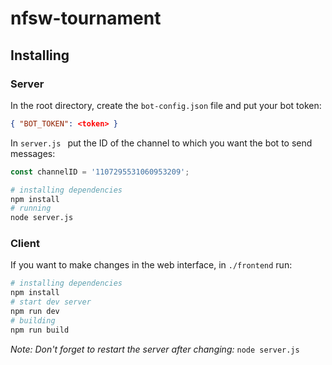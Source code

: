 # nfsw-tournament
## Installing
### Server
In the root directory, create the `bot-config.json` file and put your bot token:
```json
{ "BOT_TOKEN": <token> }
```
In `server.js ` put the ID of the channel to which you want the bot to send messages:
```js
const channelID = '1107295531060953209';
```
```bash
# installing dependencies
npm install
# running
node server.js
```
### Client
If you want to make changes in the web interface, in `./frontend` run:
```bash
# installing dependencies
npm install
# start dev server
npm run dev
# building
npm run build
```
*Note: Don't forget to restart the server after changing:* `node server.js`